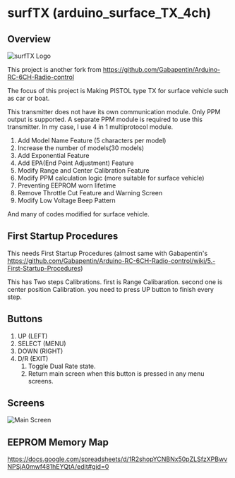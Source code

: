 # surfTX (arduino_surface_TX_4ch)

## Overview


![surfTX Logo](https://github.com/doohans/arduino_surface_TX_4ch/blob/master/Images/logo.png)

This project is another fork from https://github.com/Gabapentin/Arduino-RC-6CH-Radio-control

The focus of this project is Making PISTOL type TX for surface vehicle such as car or boat.

This transmitter does not have its own communication module. Only PPM output is supported. A separate PPM module is required to use this transmitter. In my case, I use 4 in 1 multiprotocol module.

1. Add Model Name Feature (5 characters per model)
2. Increase the number of models(30 models)
3. Add Exponential Feature
4. Add EPA(End Point Adjustment) Feature
5. Modify Range and Center Calibration Feature
6. Modify PPM calculation logic (more suitable for surface vehicle)
7. Preventing EEPROM worn lifetime
8. Remove Throttle Cut Feature and Warning Screen
9. Modify Low Voltage Beep Pattern


And many of codes modified for surface vehicle.


## First Startup Procedures

This needs First Startup Procedures (almost same with Gabapentin's https://github.com/Gabapentin/Arduino-RC-6CH-Radio-control/wiki/5.-First-Startup-Procedures)

This has Two steps Calibrations. first is Range Calibaration. second one is center position Calibration. you need to press UP button to finish every step. 

## Buttons

1. UP (LEFT)
2. SELECT (MENU)
3. DOWN (RIGHT)
4. D/R (EXIT)  
   1) Toggle Dual Rate state.
   2) Return main screen when this button is pressed in any menu screens.

## Screens

![Main Screen](https://github.com/doohans/arduino_surface_TX_4ch/blob/master/Images/main_screen.jpeg)

## EEPROM Memory Map

https://docs.google.com/spreadsheets/d/1R2shopYCNBNx50pZLSfzXPBwvNPSjA0mwf481hEYQtA/edit#gid=0

